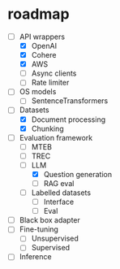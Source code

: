 # roadmap

- [ ] API wrappers
  - [x] OpenAI
  - [x] Cohere
  - [x] AWS
  - [ ] Async clients
  - [ ] Rate limiter
- [ ] OS models
  - [ ] SentenceTransformers
- [ ] Datasets
  - [x] Document processing
  - [x] Chunking
- [ ] Evaluation framework
  - [ ] MTEB
  - [ ] TREC
  - [ ] LLM
    - [x] Question generation
    - [ ] RAG eval
  - [ ] Labelled datasets
    - [ ] Interface
    - [ ] Eval
- [ ] Black box adapter
- [ ] Fine-tuning
  - [ ] Unsupervised
  - [ ] Supervised
- [ ] Inference
